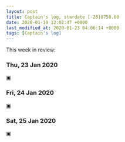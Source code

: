 ```yaml
---
layout: post
title: Captain's log, stardate [-26]0750.00
date: 2020-01-19 12:02:47 +0000
last_modified_at: 2020-01-23 04:06:14 +0000
tags: [Captain's log]
---
```


This week in review:

<!-- more -->

### Thu, 23 Jan 2020
▣

### Fri, 24 Jan 2020
▣

### Sat, 25 Jan 2020
▣
